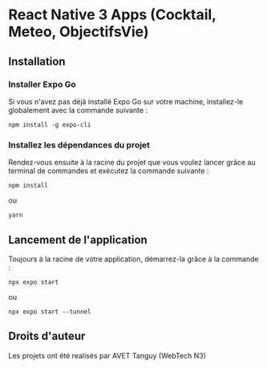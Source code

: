 # React Native 3 Apps (Cocktail, Meteo, ObjectifsVie)

## Installation

### Installer Expo Go

Si vous n'avez pas déjà installé Expo Go sur votre machine, installez-le globalement avec la commande suivante :

```
npm install -g expo-cli
```

### Installez les dépendances du projet

Rendez-vous ensuite à la racine du projet que vous voulez lancer grâce au terminal de commandes et exécutez la commande suivante :

```
npm install
```

ou

```
yarn
```

## Lancement de l'application

Toujours à la racine de votre application, démarrez-la grâce à la commande :

```
npx expo start
```

ou

```
npx expo start --tunnel
```

## Droits d'auteur

Les projets ont été realisés par AVET Tanguy (WebTech N3)
